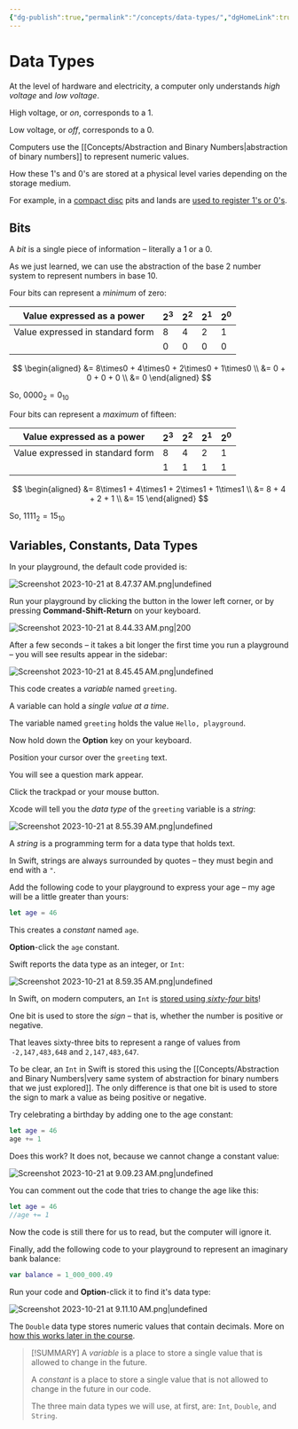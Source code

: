 ```yaml
---
{"dg-publish":true,"permalink":"/concepts/data-types/","dgHomeLink":true,"dgShowToc":true}
---
```


# Data Types

At the level of hardware and electricity, a computer only understands *high voltage* and *low voltage*.

High voltage, or *on*, corresponds to a 1.

Low voltage, or *off*, corresponds to a 0.

Computers use the [[Concepts/Abstraction and Binary Numbers\|abstraction of binary numbers]] to represent numeric values.

How these 1's and 0's are stored at a physical level varies depending on the storage medium.

For example, in a [compact disc](https://duckduckgo.com/?q=compact+disc&iax=images&ia=images#) pits and lands are [used to register 1's or 0's](https://ecomputernotes.com/fundamental/input-output-and-memory/what-are-pits-and-lands-in-cds).

## Bits

A *bit* is a single piece of information – literally a 1 or a 0.

As we just learned, we can use the abstraction of the base 2 number system to represent numbers in base 10.

Four bits can represent a *minimum* of zero:

Value expressed as a power|$2^3$|$2^2$|$2^1$|$2^0$
-|-|-|-|-
Value expressed in standard form|$8$|$4$|$2$|$1$
&nbsp;|$0$|$0$|$0$|$0$

$$
\begin{aligned}
&= 8\times0 + 4\times0 + 2\times0 + 1\times0 \\
&= 0 + 0 + 0 + 0 \\
&= 0
\end{aligned}
$$

So, $0000_2=0_{10}$

Four bits can represent a *maximum* of fifteen:

Value expressed as a power|$2^3$|$2^2$|$2^1$|$2^0$
-|-|-|-|-
Value expressed in standard form|$8$|$4$|$2$|$1$
&nbsp;|$1$|$1$|$1$|$1$

$$
\begin{aligned}
&= 8\times1 + 4\times1 + 2\times1 + 1\times1 \\
&= 8 + 4 + 2 + 1 \\
&= 15
\end{aligned}
$$

So, $1111_2=15_{10}$

## Variables, Constants, Data Types

In your playground, the default code provided is:

![Screenshot 2023-10-21 at 8.47.37 AM.png|undefined](/img/user/Media/Screenshot%202023-10-21%20at%208.47.37%E2%80%AFAM.png)

Run your playground by clicking the button in the lower left corner, or by pressing **Command-Shift-Return** on your keyboard.

![Screenshot 2023-10-21 at 8.44.33 AM.png|200](/img/user/Media/Screenshot%202023-10-21%20at%208.44.33%E2%80%AFAM.png)

After a few seconds – it takes a bit longer the first time you run a playground – you will see results appear in the sidebar:

![Screenshot 2023-10-21 at 8.45.45 AM.png|undefined](/img/user/Media/Screenshot%202023-10-21%20at%208.45.45%E2%80%AFAM.png)

This code creates a *variable* named `greeting`.

A variable can hold a *single value at a time*.

The variable named `greeting` holds the value `Hello, playground`.

Now hold down the **Option** key on your keyboard.

Position your cursor over the `greeting` text.

You will see a question mark appear.

Click the trackpad or your mouse button.

Xcode will tell you the *data type* of the `greeting` variable is a *string*:

![Screenshot 2023-10-21 at 8.55.39 AM.png|undefined](/img/user/Media/Screenshot%202023-10-21%20at%208.55.39%E2%80%AFAM.png)

A *string* is a programming term for a data type that holds text.

In Swift, strings are always surrounded by quotes – they must begin and end with a `"`.

Add the following code to your playground to express your age – my age will be a little greater than yours:

```swift
let age = 46
```

This creates a *constant* named `age`.

**Option**-click the `age` constant.

Swift reports the data type as an integer, or `Int`:

![Screenshot 2023-10-21 at 8.59.35 AM.png|undefined](/img/user/Media/Screenshot%202023-10-21%20at%208.59.35%E2%80%AFAM.png)

In Swift, on modern computers, an `Int` is [stored using *sixty-four* bits](https://docs.swift.org/swift-book/documentation/the-swift-programming-language/thebasics/#Int)!

One bit is used to store the *sign* – that is, whether the number is positive or negative. 

That leaves sixty-three bits to represent a range of values from  `-2,147,483,648` and `2,147,483,647`.

To be clear, an `Int` in Swift is stored this using the [[Concepts/Abstraction and Binary Numbers\|very same system of abstraction for binary numbers that we just explored]]. The only difference is that one bit is used to store the sign to mark a value as being positive or negative.

Try celebrating a birthday by adding one to the age constant:

```swift
let age = 46
age += 1
```

Does this work? It does not, because we cannot change a constant value:

![Screenshot 2023-10-21 at 9.09.23 AM.png|undefined](/img/user/Media/Screenshot%202023-10-21%20at%209.09.23%E2%80%AFAM.png)

You can comment out the code that tries to change the age like this:

```swift
let age = 46
//age += 1
```

Now the code is still there for us to read, but the computer will ignore it.

Finally, add the following code to your playground to represent an imaginary bank balance:

```swift
var balance = 1_000_000.49
```

Run your code and **Option**-click it to find it's data type:

![Screenshot 2023-10-21 at 9.11.10 AM.png|undefined](/img/user/Media/Screenshot%202023-10-21%20at%209.11.10%E2%80%AFAM.png)

The `Double` data type stores numeric values that contain decimals. More on [how this works later in the course](https://wizardzines.com/zines/integers-floats/).

> [!SUMMARY]
> A *variable* is a place to store a single value that is allowed to change in the future.
> 
> A *constant* is a place to store a single value that is not allowed to change in the future in our code.
> 
> The three main data types we will use, at first, are: `Int`, `Double`, and `String`.
